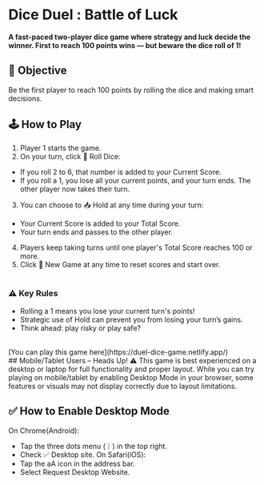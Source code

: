 # Dice Duel : Battle of Luck
**A fast-paced two-player dice game where strategy and luck decide the winner. First to reach 100 points wins — but beware the dice roll of 1!**
<br>
## 🎯 Objective
Be the first player to reach 100 points by rolling the dice and making smart decisions.
<br>
## 🕹️ How to Play
1. Player 1 starts the game.
2. On your turn, click 🎲 Roll Dice:
  - If you roll 2 to 6, that number is added to your Current Score.
  - If you roll a 1, you lose all your current points, and your turn ends. The other player now takes their turn.
3. You can choose to 📥 Hold at any time during your turn:
  - Your Current Score is added to your Total Score.
  - Your turn ends and passes to the other player.
4. Players keep taking turns until one player's Total Score reaches 100 or more.
5. Click 🔁 New Game at any time to reset scores and start over.
<br><br>
### ⚠️ Key Rules
- Rolling a 1 means you lose your current turn's points!
- Strategic use of Hold can prevent you from losing your turn’s gains.
- Think ahead: play risky or play safe?
<br>
[You can play this game here](https://duel-dice-game.netlify.app/)
<br>
## Mobile/Tablet Users – Heads Up!
⚠️ This game is best experienced on a desktop or laptop for full functionality and proper layout. While you can try playing on mobile/tablet by enabling Desktop Mode in your browser, some features or visuals may not display correctly due to layout limitations.

## ✅ How to Enable Desktop Mode
On Chrome(Android):
  - Tap the three dots menu (⋮) in the top right.
  - Check ✅ Desktop site.
On Safari(iOS):
  -  Tap the aA icon in the address bar.
  -  Select Request Desktop Website.



